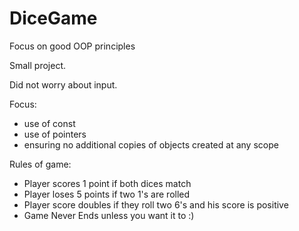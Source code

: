 # DiceGame
Focus on good OOP principles

Small project.

Did not worry about input.

Focus:
  - use of const
  - use of pointers
  - ensuring no additional copies of objects created at any scope
  
Rules of game:

  - Player scores 1 point if both dices match
  - Player loses 5 points if two 1's are rolled
  - Player score doubles if they roll two 6's and his score is positive
  - Game Never Ends unless you want it to :)
